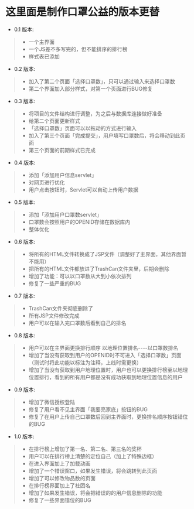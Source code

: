 # 这里面是制作口罩公益的版本更替

* 0.1 版本:
>    - 一个主界面
>    - 一个JS差不多写完的，但不能排序的排行榜
>    - 样式表已添加
    
* 0.2 版本:
>    - 加入了第二个页面「选择口罩数」，只可以通过输入来选择口罩数
>    - 第二个界面加入部分样式，对第一个页面进行BUG修复
    
* 0.3 版本:
>    - 将项目的文件结构进行调整，为之后与数据库连接做好准备
>    - 给第二个页面更新样式
>    - 「选择口罩数」页面可以以拖动的方式进行输入
>    - 加入了第三个页面「完成提交」，用户填写口罩数后，将会移动到此页面
>    - 第三个页面的前期样式已完成
    
* 0.4 版本:
>    - 添加「添加用户信息servlet」
>    - 对网页进行优化
>    - 用户点击按钮时，Servlet可以自动上传用户数据
   
* 0.5 版本:
>    - 添加「添加用户口罩数servlet」
>    - 口罩数会按照用户的OPENID存储在数据库内
>    - 整体优化

* 0.6 版本:
>    - 将所有的HTML文件转换成了JSP文件（调整好了主界面，其他界面暂不能用）
>    - 把所有的HTML文件都放进了TrashCan文件夹里，后期会删除
>    - 增加了功能：可以以口罩数从大到小依次排列
>    - 修复了一些严重的BUG

* 0.7 版本:
>    - TrashCan文件夹彻底删除了
>    - 所有JSP文件修改完成
>    - 用户可以在输入完口罩数后看到自己的排名

* 0.8 版本:
>    - 用户可以在主界面更换排行顺序  以地理位置排名----以口罩数排名
>    - 增加了当没有获取到用户的OPENID时不可进入「选择口罩数」页面（测试时将此功能以标注为注释，上线时需更换）
>    - 增加了当没有获取到用户地理位置时，用户也可以更换排行榜至以地理位置排行，看到的所有用户都是没有成功获取到地理位置信息的用户

* 0.9 版本:
>    - 增加了微信授权登陆
>    - 修复了用户看不见主界面「我要亮家底」按钮的BUG
>    - 修复了在用户上传自己口罩数后回到主界面时，更换排名顺序按钮错位的BUG

* 1.0 版本:
>    - 在排行榜上增加了第一名、第二名、第三名的奖杯
>    - 用户可以在排行榜上清楚的定位自己（加上了特殊边框）
>    - 在进入界面加上了加载动画
>    - 增加了一个错误窗口，如果发生错误，将会跳转到此页面
>    - 增加了可以修改物品数的页面
>    - 在排行榜界面加上了社团名
>    - 增加了如果发生错误，将会把错误的的用户信息删除的功能
>    - 修复了一些界面错位的BUG

